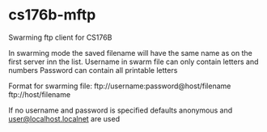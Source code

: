 cs176b-mftp
===========

Swarming ftp client for CS176B





In swarming mode the saved filename will have the same name as on the first server inn the list.
Username in swarm file can only contain letters and numbers
Password can contain all printable letters

Format for swarming file:
ftp://username:password@host/filename
ftp://host/filename

If no username and password is specified defaults anonymous and user@localhost.localnet are used